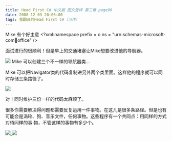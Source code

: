 ```yaml
---
title: Head First C# 中文版 图文皆译 第三章 page90
date: 2008-12-03 20:05:00
tags: 我翻译的Head First C#（习作）
---
```

Mike  有个好主意  <?xml:namespace prefix = o ns = "urn:schemas-microsoft-
com:office:office" />

面试进行的很顺利！但是早上的交通堵塞让Mike想要改进他的导航器。

![](https://p-blog.csdn.net/images/p_blog_csdn_net/cuipengfei1/EntryImages/20081203/%E6%88%AA%E5%9B%BE00.jpg) Mike  可以创建三个不一样的导航器类...

Mike  可以把Navigator类的代码复制进另外两个类里面。这样他的程序就可以同时存储三条路径了。

![](https://p-blog.csdn.net/images/p_blog_csdn_net/cuipengfei1/EntryImages/20081203/%E6%88%AA%E5%9B%BE01.jpg)

对！同时维护三份一样的代码太麻烦了。

很多你需要解决得问题都需要反复运用一件事物。在这儿是很多条路径。但是也有可能会是涡轮、狗、音乐文件，任何事物。这些程序有一个共同点：用同样的方式对待同样的事
物，不管这样的事物有多少个。



[ ![](https://profile.csdnimg.cn/5/2/5/3_cuipengfei1)
![](https://g.csdnimg.cn/static/user-reg-year/1x/11.png)
](https://blog.csdn.net/cuipengfei1)





